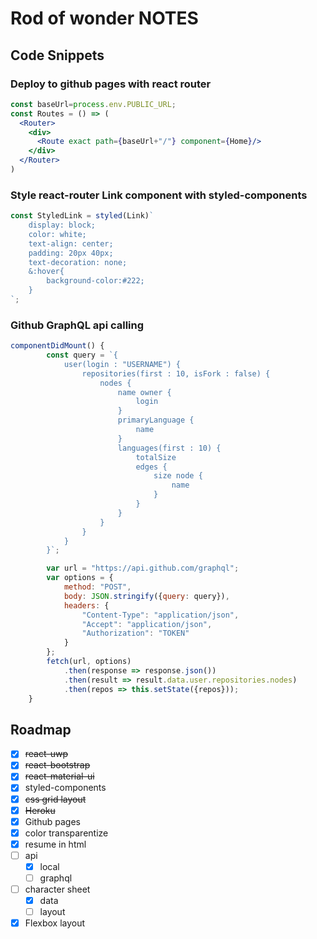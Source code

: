 # Rod of wonder NOTES

## Code Snippets

### Deploy to github pages with react router

```jsx
const baseUrl=process.env.PUBLIC_URL;
const Routes = () => (
  <Router>
    <div>
      <Route exact path={baseUrl+"/"} component={Home}/>
    </div>
  </Router>
)
```

### Style react-router Link component with styled-components

```jsx
const StyledLink = styled(Link)`
    display: block;
    color: white;
    text-align: center;
    padding: 20px 40px;
    text-decoration: none;
    &:hover{
        background-color:#222;
    }
`;
```

### Github GraphQL api calling

```javascript
componentDidMount() {
        const query = `{
            user(login : "USERNAME") {
                repositories(first : 10, isFork : false) {
                    nodes {
                        name owner {
                            login
                        }
                        primaryLanguage {
                            name
                        }
                        languages(first : 10) {
                            totalSize
                            edges {
                                size node {
                                    name
                                }
                            }
                        }
                    }
                }
            }
        }`;

        var url = "https://api.github.com/graphql";
        var options = {
            method: "POST",
            body: JSON.stringify({query: query}),
            headers: {
                "Content-Type": "application/json",
                "Accept": "application/json",
                "Authorization": "TOKEN"
            }
        };
        fetch(url, options)
            .then(response => response.json())
            .then(result => result.data.user.repositories.nodes)
            .then(repos => this.setState({repos}));
    }
```

## Roadmap

* [x] ~~react-uwp~~
* [x] ~~react-bootstrap~~
* [x] ~~react-material-ui~~
* [x] styled-components
* [x] ~~css grid layout~~
* [x] ~~Heroku~~
* [x] Github pages
* [x] color transparentize
* [x] resume in html
* [ ] api
  * [x] local
  * [ ] graphql
* [ ] character sheet
  * [x] data
  * [ ] layout
* [x] Flexbox layout